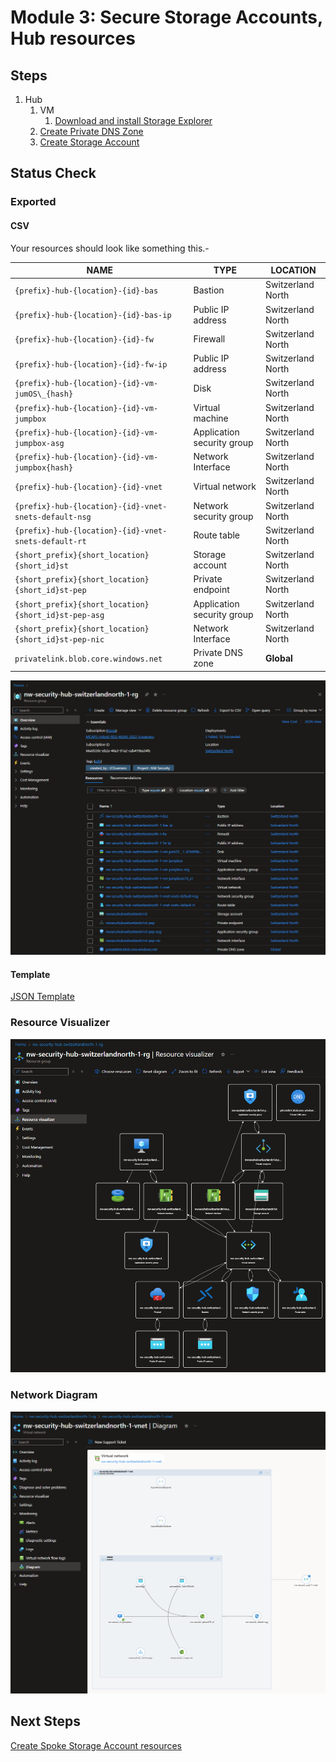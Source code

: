 # Module 3: Secure Storage Accounts, Hub resources

## Steps

1. Hub
   1. VM
      1. [Download and install Storage Explorer](../storage_explorer.md)
   1. [Create Private DNS Zone](./pdnsz.md)
   1. [Create Storage Account](./st.md)

## Status Check

### Exported

#### CSV

Your resources should look like something this.-

| NAME                                                  | TYPE                       | LOCATION          |
| ----------------------------------------------------- | -------------------------- | ----------------- |
| `{prefix}-hub-{location}-{id}-bas`                    | Bastion                    | Switzerland North |
| `{prefix}-hub-{location}-{id}-bas-ip`                 | Public IP address          | Switzerland North |
| `{prefix}-hub-{location}-{id}-fw`                     | Firewall                   | Switzerland North |
| `{prefix}-hub-{location}-{id}-fw-ip`                  | Public IP address          | Switzerland North |
| `{prefix}-hub-{location}-{id}-vm-jumOS\_{hash}`       | Disk                       | Switzerland North |
| `{prefix}-hub-{location}-{id}-vm-jumpbox`             | Virtual machine            | Switzerland North |
| `{prefix}-hub-{location}-{id}-vm-jumpbox-asg`         | Application security group | Switzerland North |
| `{prefix}-hub-{location}-{id}-vm-jumpbox{hash}`       | Network Interface          | Switzerland North |
| `{prefix}-hub-{location}-{id}-vnet`                   | Virtual network            | Switzerland North |
| `{prefix}-hub-{location}-{id}-vnet-snets-default-nsg` | Network security group     | Switzerland North |
| `{prefix}-hub-{location}-{id}-vnet-snets-default-rt`  | Route table                | Switzerland North |
| `{short_prefix}{short_location}{short_id}st`          | Storage account            | Switzerland North |
| `{short_prefix}{short_location}{short_id}st-pep`      | Private endpoint           | Switzerland North |
| `{short_prefix}{short_location}{short_id}st-pep-asg`  | Application security group | Switzerland North |
| `{short_prefix}{short_location}{short_id}st-pep-nic`  | Network Interface          | Switzerland North |
| `privatelink.blob.core.windows.net`                   | Private DNS zone           | **Global**        |

![Snapshot](../../../../assets/img/azure/solution/vnets/hub/snapshots/03.png)

#### Template

[JSON Template](../../../../azure/templates/hub/03)

### Resource Visualizer

![Resources](../../../../assets/img/azure/solution/vnets/hub/resources/03.png)

### Network Diagram

![Resources](../../../../assets/img/azure/solution/vnets/hub/network/03.png)

## Next Steps

[Create Spoke Storage Account resources](../spoke/st.md)
